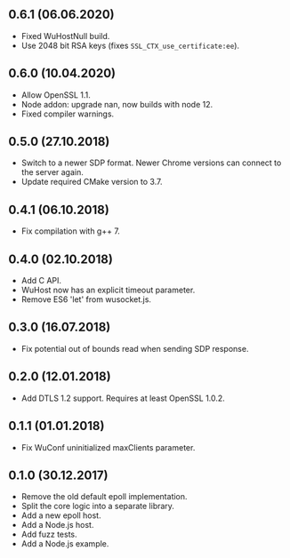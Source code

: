 ## 0.6.1 (06.06.2020)
- Fixed WuHostNull build.
- Use 2048 bit RSA keys (fixes `SSL_CTX_use_certificate:ee`).

## 0.6.0 (10.04.2020)
- Allow OpenSSL 1.1.
- Node addon: upgrade nan, now builds with node 12.
- Fixed compiler warnings.

## 0.5.0 (27.10.2018)
- Switch to a newer SDP format.
  Newer Chrome versions can connect to the server again.
- Update required CMake version to 3.7.

## 0.4.1 (06.10.2018)
- Fix compilation with g++ 7.

## 0.4.0 (02.10.2018)
- Add C API.
- WuHost now has an explicit timeout parameter.
- Remove ES6 'let' from wusocket.js.

## 0.3.0 (16.07.2018)
- Fix potential out of bounds read when sending SDP response.

## 0.2.0 (12.01.2018)
- Add DTLS 1.2 support. Requires at least OpenSSL 1.0.2.

## 0.1.1 (01.01.2018)
- Fix WuConf uninitialized maxClients parameter.

## 0.1.0 (30.12.2017)
- Remove the old default epoll implementation.
- Split the core logic into a separate library.
- Add a new epoll host.
- Add a Node.js host.
- Add fuzz tests.
- Add a Node.js example.
